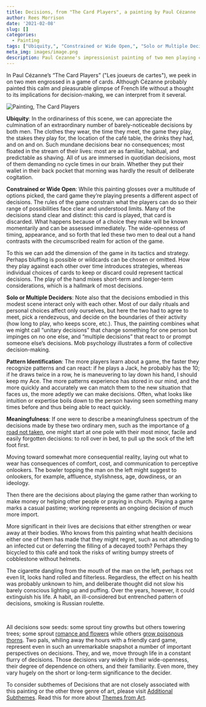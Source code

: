 ```yaml
---
title: Decisions, from "The Card Players", a painting by Paul Cézanne
author: Rees Morrison
date: '2021-02-08'
slug: []
categories:
  - Painting
tags: ["Ubiquity,", "Constrained or Wide Open,", "Solo or Multiple Deciders,", "Pattern Identification,", "Meaningfulness", ]
meta_img: images/image.png
description: Paul Cezanne's impressionist painting of two men playing cards in a cafe. 
---
```


In Paul Cézanne’s “The Card Players” ("Les joueurs de cartes"), we peek in on two men engrossed in a game of cards.  Although Cézanne probably painted this calm and pleasurable glimpse of French life without a thought to its implications for decision-making, we can interpret from it several.

<!--more-->

![Painting, The Card Players](/media/DecisionsCardPlayers.png)

**Ubiquity**:  In the ordinariness of this scene, we can appreciate the culmination of an extraordinary number of barely-noticeable decisions by both men. The clothes they wear, the time they meet, the game they play, the stakes they play for, the location of the café table, the drinks they had, and on and on.  Such mundane decisions bear no consequences; most floated in the stream of their lives: most are as familiar, habitual, and predictable as shaving. All of us are immersed in quotidian decisions, most of them demanding no cycle times in our brain. Whether they put their wallet in their back pocket that morning was hardly the result of deliberate cogitation.

**Constrained or Wide Open**:  While this painting glosses over a multitude of options picked, the card game they’re playing presents a different aspect of decisions.  The rules of the game constrain what the players can do so their range of possibilities face clear and understood limits.  Many of the decisions stand clear and distinct: this card is played, that card is discarded.  What happens because of a choice they make will be known momentarily and can be assessed immediately. The wide-openness of timing, appearance, and so forth that led these two men to deal out a hand contrasts with the circumscribed realm for action of the game.  

To this we can add the dimension of the game in its tactics and strategy. Perhaps bluffing is possible or  wildcards can be chosen or omitted. How they play against each other over time introduces strategies, whereas individual choices of cards to keep or discard could represent tactical decisions. The play of the hand mixes short-term and longer-term considerations, which is a hallmark of most decisions.

**Solo or Multiple Deciders**:  Note also that the decisions embodied in this modest scene interact only with each other.  Most of our daily rituals and personal choices affect only ourselves, but here the two had to agree to meet, pick a rendezvous, and decide on the boundaries of their activity (how long to play, who keeps score, etc.). Thus, the painting combines what we might call “unitary decisions” that change something for one person but impinges on no one else, and “multiple decisions” that react to or prompt someone else’s decisions.  Mob psychology illustrates a form of collective decision-making.

**Pattern Identification**:  The more players learn about a game, the faster they recognize patterns and can react: if he plays a Jack, he probably has the 10; if he draws twice in a row, he is maneuvering to lay down his hand, I should keep my Ace.  The more patterns experience has stored in our mind, and the more quickly and accurately we can match them to the new situation that faces us, the more adeptly we can make decisions.  Often, what looks like intuition or expertise boils down to the person having seen something many times before and thus being able to react quickly.

**Meaningfulness**:  If one were to describe a meaningfulness spectrum of the decisions made by these two ordinary men, such as the importance of [a road not taken](https://themesfromart.com/blog/2021-02-08-decisions-from-the-road-not-taken-a-poem-by-robert-frost/decisionsroadfrost/), one might start at one pole with their most minor, facile and easily forgotten decisions: to roll over in bed, to pull up the sock of the left foot first. 

  Moving toward somewhat more consequential reality, laying out what to wear has consequences of comfort, cost, and communication to perceptive onlookers. The bowler topping the man on the left might suggest to onlookers, for example, affluence, stylishness, age, dowdiness, or an ideology. 

  Then there are the decisions about playing the game rather than working to make money or helping other people or praying in church.  Playing a game marks a casual pastime; working represents an ongoing decision of much more import. 

  More significant in their lives are decisions that either strengthen or wear away at their bodies.  Who knows from this painting what health decisions either one of them has made that they might regret, such as not attending to an infected cut or deferring the filling of a decayed tooth? Perhaps they bicycled to this café and took the risks of writing bumpy streets of cobblestone without helmets.

  The cigarette dangling from the mouth of the man on the left, perhaps not even lit, looks hand rolled and filterless.  Regardless, the effect on his health was probably unknown to him, and deliberate thought did not slow his barely conscious lighting up and puffing.  Over the years, however, it could extinguish his life. A habit, an ill-considered but entrenched pattern of decisions, smoking is Russian roulette.  

&nbsp;

All decisions sow seeds: some sprout tiny growths but others towering trees; some sprout [romance and flowers](https://themesfromart.com/blog/2021-02-08-decisions-from-do-you-believe-in-magic-a-song-by-the-lovin-spoonful/decisionsmagicspoonful/) while others [grow poisonous thorns](https://themesfromart.com/blog/2021-02-08-decisions-sophie-s-choice-with-meryl-streep/decisionssophies/). Two pals, whiling away the hours with a friendly card game, represent even in such an unremarkable snapshot a number of important perspectives on decisions.   They, and we, move through life in a constant flurry of decisions.   Those decisions vary widely in their wide-openness, their degree of dependence on others, and their familiarity.  Even more, they vary hugely on the short or long-term significance to the decider.

To consider subthemes of Decisions that are not closely associated with this painting or the other three genre of art, please visit [Additional Subthemes](https://themesfromart.com/blog/2021-02-10-decisions-a-wider-angle-view/decisionswiderangle/).  Read this for more about [Themes from Art](http://bit.ly/3sRXopI). 

